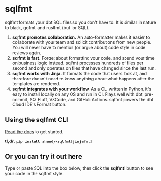 # sqlfmt

sqlfmt formats your dbt SQL files so you don't have to. It is similar in nature to black, gofmt, and rustfmt (but for SQL). 

1. **sqlfmt promotes collaboration.** An auto-formatter makes it easier to collaborate with your team and solicit contributions from new people. You will never have to mention (or argue about) code style in code reviews again.
2. **sqlfmt is fast.** Forget about formatting your code, and spend your time on business logic instead. sqlfmt processes hundreds of files per second and only operates on files that have changed since the last run.
3. **sqlfmt works with Jinja.** It formats the code that users look at, and therefore doesn't need to know anything about what happens after the templates are rendered.
3. **sqlfmt integrates with your workflow.** As a CLI written in Python, it's easy to install locally on any OS and run in CI. Plays well with dbt, pre-commit, SQLFluff, VSCode, and GitHub Actions. sqlfmt powers the dbt Cloud IDE's Format button.

## Using the sqlfmt CLI

[Read the docs](https://docs.sqlfmt.com/category/getting-started) to get started.

**tl;dr: `pip install shandy-sqlfmt[jinjafmt]`**

## Or you can try it out here

Type or paste SQL into the box below, then click the **sqlfmt!** button to see your code in the sqlfmt style.
